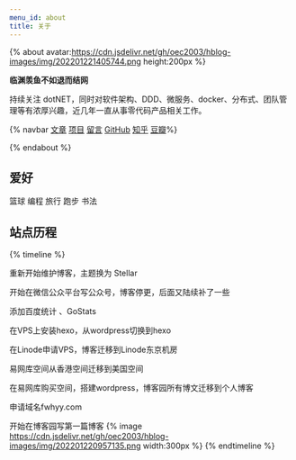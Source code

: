 ```yaml
---
menu_id: about
title: 关于
---
```


{% about avatar:https://cdn.jsdelivr.net/gh/oec2003/hblog-images/img/202201221405744.png height:200px %}

<!-- <img height="32px" alt="oec2003" src="https://cdn.jsdelivr.net/gh/oec2003/hblog-images/img/202201220618157.png"> -->

**临渊羡鱼不如退而结网**

持续关注 dotNET，同时对软件架构、DDD、微服务、docker、分布式、团队管理等有浓厚兴趣，近几年一直从事零代码产品相关工作。

{% navbar [文章](/) [项目](/wiki/) [留言](#comments) [GitHub](https://github.com/oec2003/) [知乎](https://www.zhihu.com/people/oec2003) [豆瓣](https://www.douban.com/people/oec2003/)%}

{% endabout %}

## 爱好

篮球
编程
旅行
跑步
书法

## 站点历程

{% timeline %}
<!-- node 2022 年 02 月 -->
重新开始维护博客，主题换为 Stellar
<!-- node 2018 年 05 月 -->
开始在微信公众平台写公众号，博客停更，后面又陆续补了一些
<!-- node 2016 年 09 月 -->
添加百度统计 、GoStats
<!-- node 2016 年 08 月 -->
在VPS上安装hexo，从wordpress切换到hexo
<!-- node 2015 年 01 月 -->
在Linode申请VPS，博客迁移到Linode东京机房
<!-- node 2013 年01 月 -->
易网库空间从香港空间迁移到美国空间
<!-- node 2011 年 01 月 -->
在易网库购买空间，搭建wordpress，博客园所有博文迁移到个人博客
<!-- node 2010 年 12 月 -->
申请域名fwhyy.com
<!-- node 2006 年 12 月  -->
开始在博客园写第一篇博客
{% image https://cdn.jsdelivr.net/gh/oec2003/hblog-images/img/202201220957135.png width:300px %}
{% endtimeline %}











